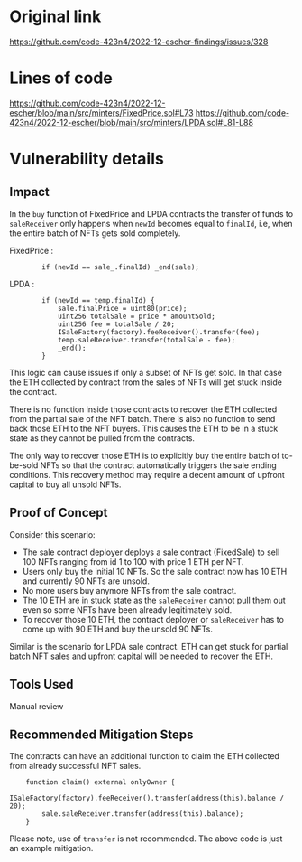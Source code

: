 # Original link
https://github.com/code-423n4/2022-12-escher-findings/issues/328
# Lines of code

https://github.com/code-423n4/2022-12-escher/blob/main/src/minters/FixedPrice.sol#L73
https://github.com/code-423n4/2022-12-escher/blob/main/src/minters/LPDA.sol#L81-L88


# Vulnerability details

## Impact
In the `buy` function of FixedPrice and LPDA contracts the transfer of funds to `saleReceiver` only happens when `newId` becomes equal to `finalId`, i.e, when the entire batch of NFTs gets sold completely.

FixedPrice :
```solidity
        if (newId == sale_.finalId) _end(sale);
```
LPDA :
```solidity
        if (newId == temp.finalId) {
            sale.finalPrice = uint80(price);
            uint256 totalSale = price * amountSold;
            uint256 fee = totalSale / 20;
            ISaleFactory(factory).feeReceiver().transfer(fee);
            temp.saleReceiver.transfer(totalSale - fee);
            _end();
        }
```
This logic can cause issues if only a subset of NFTs get sold. In that case the ETH collected by contract from the sales of NFTs will get stuck inside the contract. 

There is no function inside those contracts to recover the ETH collected from the partial sale of the NFT batch. There is also no function to send back those ETH to the NFT buyers. This causes the ETH to be in a stuck state as they cannot be pulled from the contracts. 

The only way to recover those ETH is to explicitly buy the entire batch of to-be-sold NFTs so that the contract automatically triggers the sale ending conditions. This recovery method may require a decent amount of upfront capital to buy all unsold NFTs.


## Proof of Concept
Consider this scenario:

 - The sale contract deployer deploys a sale contract (FixedSale) to sell 100 NFTs ranging from id 1 to 100 with price 1 ETH per NFT.
 - Users only buy the initial 10 NFTs. So the sale contract now has 10 ETH and currently 90 NFTs are unsold. 
 - No more users buy anymore NFTs from the sale contract.
 - The 10 ETH are in stuck state as the `saleReceiver` cannot pull them out even so some NFTs have been already legitimately sold.
 - To recover those 10 ETH, the contract deployer or `saleReceiver` has to come up with 90 ETH and buy the unsold 90 NFTs.

Similar is the scenario for LPDA sale contract. ETH can get stuck for partial batch NFT sales and upfront capital will be needed to recover the ETH.  

## Tools Used
Manual review

## Recommended Mitigation Steps
The contracts can have an additional function to claim the ETH collected from already successful NFT sales.
```solidity
    function claim() external onlyOwner {
        ISaleFactory(factory).feeReceiver().transfer(address(this).balance / 20);
        sale.saleReceiver.transfer(address(this).balance);
    }
```
Please note, use of `transfer` is not recommended. The above code is just an example mitigation.